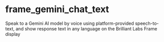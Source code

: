 # frame_gemini_chat_text

Speak to a Gemini AI model by voice using platform-provided speech-to-text, and show response text in any language on the Brilliant Labs Frame display
